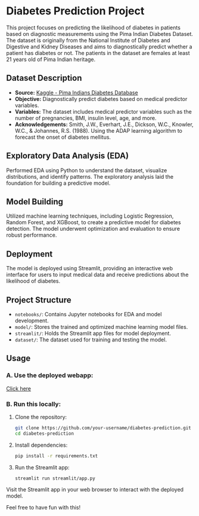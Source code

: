 # Diabetes Prediction Project

This project focuses on predicting the likelihood of diabetes in patients based on diagnostic measurements using the Pima Indian Diabetes Dataset. The dataset is originally from the National Institute of Diabetes and Digestive and Kidney Diseases and aims to diagnostically predict whether a patient has diabetes or not. The patients in the dataset are females at least 21 years old of Pima Indian heritage.

## Dataset Description

- **Source:** [Kaggle - Pima Indians Diabetes Database](https://www.kaggle.com/datasets/uciml/pima-indians-diabetes-database)
- **Objective:** Diagnostically predict diabetes based on medical predictor variables.
- **Variables:** The dataset includes medical predictor variables such as the number of pregnancies, BMI, insulin level, age, and more.
- **Acknowledgements:** Smith, J.W., Everhart, J.E., Dickson, W.C., Knowler, W.C., & Johannes, R.S. (1988). Using the ADAP learning algorithm to forecast the onset of diabetes mellitus.

## Exploratory Data Analysis (EDA)

Performed EDA using Python to understand the dataset, visualize distributions, and identify patterns. The exploratory analysis laid the foundation for building a predictive model.

## Model Building

Utilized machine learning techniques, including Logistic Regression, Random Forest, and XGBoost, to create a predictive model for diabetes detection. The model underwent optimization and evaluation to ensure robust performance.

## Deployment

The model is deployed using Streamlit, providing an interactive web interface for users to input medical data and receive predictions about the likelihood of diabetes.

## Project Structure

- `notebooks/`: Contains Jupyter notebooks for EDA and model development.
- `model/`: Stores the trained and optimized machine learning model files.
- `streamlit/`: Holds the Streamlit app files for model deployment.
- `dataset/`: The dataset used for training and testing the model.

## Usage
### A. Use the deployed webapp:
[Click here](google.com)

### B. Run this locally:
1. Clone the repository:

   ```bash
   git clone https://github.com/your-username/diabetes-prediction.git
   cd diabetes-prediction
   ```
2. Install dependencies:
    ```bash
    pip install -r requirements.txt
    ```
3. Run the Streamlit app:
    ```bash
    streamlit run streamlit/app.py
    ```

Visit the Streamlit app in your web browser to interact with the deployed model.

Feel free to have fun with this!